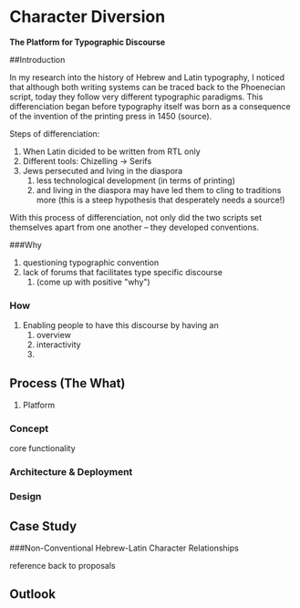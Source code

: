 # Character Diversion

**The Platform for Typographic Discourse**

##Introduction

In my research into the history of Hebrew and Latin typography, I noticed that although both writing systems can be traced back to the Phoenecian script, today they follow very different typographic paradigms. This differenciation began before typography itself was born as a consequence of the invention of the printing press in 1450 (source).

Steps of differenciation:

1. When Latin dicided to be written from RTL only
2. Different tools: Chizelling → Serifs
3. Jews persecuted and lving in the diaspora
   1. less technological development (in terms of printing)
   2. and living in the diaspora may have led them to cling to traditions more (this is a steep hypothesis that desperately needs a source!)

With this process of differenciation, not only did the two scripts set themselves apart from one another – they developed conventions.

###Why



1. questioning typographic convention
2. lack of forums that facilitates type specific discourse
   1. (come up with positive "why")

### How

1. Enabling people to have this discourse by having an 
   1. overview
   2. interactivity
   3. 

## Process (The What)

1. Platform

### Concept

core functionality

### Architecture & Deployment

### Design

## Case Study

###Non-Conventional Hebrew-Latin Character Relationships

reference back to proposals

## Outlook

